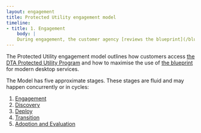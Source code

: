 ```yaml
---
layout: engagement
title: Protected Utility engagement model
timeline:
- title: 1. Engagement
    body: |
    During engagement, the customer agency [reviews the blueprint](/blueprint/), understanding the general overview, benefits, and what it offers them. The customer may register an account on the [Community Portal](www.community.desktop.gov.au). The customer then reaches out to the DTA to understand what the blueprint can offer, and what is required to use it.  
---
```


The Protected Utility engagement model outlines how customers access [the DTA Protected Utility Program](/faq) and how to maximise the use of [the blueprint](/blueprint) for modern desktop services. 

The Model has five approximate stages. These stages are fluid and may happen concurrently or in cycles:
1. [Engagement](/engagement.md)
2. [Discovery](/discovery.md)
3. [Deploy](/deploy.md)
4. [Transition](/transition.md)
5. [Adoption and Evaluation](/adoption-evaluation.md)
